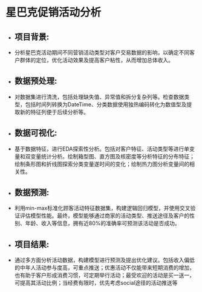 # 星巴克促销活动分析

- ## 项目背景:
- 分析星巴克活动期间不同营销活动类型对客户交易数据的影响，以确定不同客户群体的定位，优化活动效果及提高客户粘性，从而增加总体收入。

- ## 数据预处理:
- 对数据集进行清洗，包括处理缺失值、异常值和拆分复杂列等。检查数据类型，包括时间列转换为DateTime、分类数据使用独热编码转化为数值型及提取新的特征列便于后续分析等。

- ## 数据可视化:
- 基于数据特征，进行EDA探索性分析。包括对客户特征、活动类型等进行单变量和双变量统计分析。绘制箱型图、直方图及核密度等分析特征的分布特征；绘制条形图和折线图探索分类变量遂时间的变化；绘制热力图分析变量间的相关性。

- ## 数据预测:
- 利用min-max标准化顾客活动特征数据集，构建逻辑回归模型，并使用交叉验证评估模型性能。最终，模型能够通过商家的活动类型、推送途径及客户的性别、年龄、收入等信息，拥有近80%的准确率可预测该活动是否成功。

- ## 项目结果:
- 通过多方面分析活动数据，构建模型进行预测及提出优化建议。包括收入偏低的中年人活动参与度高，可重点推送；优惠活动不仅能带来短期消费的增加，也有助于客户形成消费习惯，可定期举行活动；最受欢迎的活动是买一送一，可提高其活动比例；当经费有限时，优先考虑social途径的活动推送等
